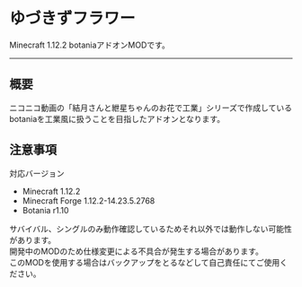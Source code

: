 ゆづきずフラワー
===

Minecraft 1.12.2 botaniaアドオンMODです。

---

## 概要
ニコニコ動画の「結月さんと紲星ちゃんのお花で工業」シリーズで作成している  
botaniaを工業風に扱うことを目指したアドオンとなります。  

## 注意事項
対応バージョン
- Minecraft 1.12.2
- Minecraft Forge 1.12.2-14.23.5.2768
- Botania r1.10
  
サバイバル、シングルのみ動作確認しているためそれ以外では動作しない可能性があります。  
開発中のMODのため仕様変更による不具合が発生する場合があります。  
このMODを使用する場合はバックアップをとるなどして自己責任にてご使用ください。

